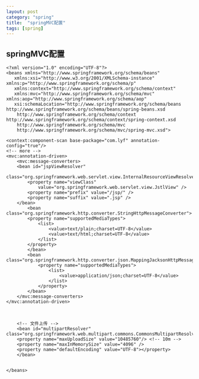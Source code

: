 ```yaml
---
layout: post
category: "spring"
title:  "springMVC配置"
tags: [spring]
---
```

## springMVC配置 ##

    <?xml version="1.0" encoding="UTF-8"?>
    <beans xmlns="http://www.springframework.org/schema/beans"
       xmlns:xsi="http://www.w3.org/2001/XMLSchema-instance" xmlns:p="http://www.springframework.org/schema/p"
       xmlns:context="http://www.springframework.org/schema/context"
       xmlns:mvc="http://www.springframework.org/schema/mvc" xmlns:aop="http://www.springframework.org/schema/aop"
       xsi:schemaLocation="http://www.springframework.org/schema/beans http://www.springframework.org/schema/beans/spring-beans.xsd
    	http://www.springframework.org/schema/context http://www.springframework.org/schema/context/spring-context.xsd
    	http://www.springframework.org/schema/mvc
    	http://www.springframework.org/schema/mvc/spring-mvc.xsd">
    
    <context:component-scan base-package="com.lyf" annotation-config="true"/>
    <!-- more -->
    <mvc:annotation-driven>
	    <mvc:message-converters>
		<bean id="jspViewResolver"
			class="org.springframework.web.servlet.view.InternalResourceViewResolver">
			<property name="viewClass"
				value="org.springframework.web.servlet.view.JstlView" />
			<property name="prefix" value="/jsp/" />
			<property name="suffix" value=".jsp" />
		</bean>
		    <bean class="org.springframework.http.converter.StringHttpMessageConverter">
		    <property name="supportedMediaTypes">
			    <list>
				    <value>text/plain;charset=UTF-8</value>
				    <value>text/html;charset=UTF-8</value>
			    </list>
		    </property>
		    </bean>
		    <bean class="org.springframework.http.converter.json.MappingJacksonHttpMessageConverter">
			    <property name="supportedMediaTypes">
				    <list>
				    	<value>application/json;charset=UTF-8</value>
				    </list>
			    </property>
		    </bean>
	    </mvc:message-converters>
    </mvc:annotation-driven>
    
    
    
	    <!-- 文件上传 -->
	    <bean id="multipartResolver" class="org.springframework.web.multipart.commons.CommonsMultipartResolver">
	    <property name="maxUploadSize" value="10485760"/> <!-- 10m -->
	    <property name="maxInMemorySize" value="4096" />
	    <property name="defaultEncoding" value="UTF-8"></property>
	    </bean>
    
    
    </beans>
